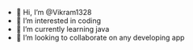 - 👋 Hi, I’m @Vikram1328
- 👀 I’m interested in coding
- 🌱 I’m currently learning java
- 💞️ I’m looking to collaborate on any developing app

<!---
Vikram1328/Vikram1328 is a ✨ special ✨ repository because its `README.md` (this file) appears on your GitHub profile.
You can click the Preview link to take a look at your changes.
--->
